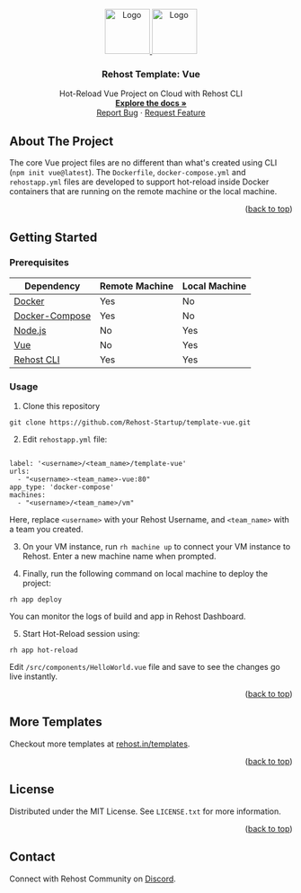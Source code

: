 <div id="top"></div>
<!-- PROJECT LOGO -->
<br />
<div align="center">
  <a href="https://rehost.in/templates">
    <img src="https://rehost.in/assets/images/logo.svg" alt="Logo" width="80" height="80">
    <img src="https://rehost.in/assets/images/vuelogo.png" alt="Logo" width="80" height="80">
  </a>

<h3 align="center">Rehost Template: Vue</h3>
  <p align="center">
    Hot-Reload Vue Project on Cloud with Rehost CLI
    <br />
    <a href="https://docs.rehost.in/#/getting-started/quickstart"><strong>Explore the docs »</strong></a>
    <br />
    <a href="https://github.com/Rehost-Startup/template-vue/issues">Report Bug</a>
    ·
    <a href="https://github.com/Rehost-Startup/template-vue/issues">Request Feature</a>
  </p>
</div>

<!-- ABOUT THE PROJECT -->
## About The Project

The core Vue project files are no different than what's created using CLI (`npm init vue@latest`). The `Dockerfile`, `docker-compose.yml` and `rehostapp.yml` files are developed to support hot-reload inside Docker containers that are running on the remote machine or the local machine.

<p align="right">(<a href="#top">back to top</a>)</p>

<!-- GETTING STARTED -->
## Getting Started

### Prerequisites

Dependency | Remote Machine | Local Machine |
--- | --- | --- |
[Docker](https://docs.docker.com/get-docker/) | Yes | No |
[Docker-Compose](https://docs.docker.com/compose/install/) | Yes | No |
[Node.js](https://nodejs.org/en/) | No | Yes |
[Vue](https://vuejs.org/guide/quick-start.html#with-build-tools) | No| Yes |
[Rehost CLI](https://docs.rehost.in/#/getting-started/installation) | Yes | Yes |

### Usage

1. Clone this repository
```
git clone https://github.com/Rehost-Startup/template-vue.git
```
2. Edit `rehostapp.yml` file:
```

label: '<username>/<team_name>/template-vue'
urls:
  - "<username>-<team_name>-vue:80"
app_type: 'docker-compose'
machines:
  - "<username>/<team_name>/vm"
```
Here, replace `<username>` with your Rehost Username, and `<team_name>` with a team you created.

3. On your VM instance, run `rh machine up` to connect your VM instance to Rehost. Enter a new machine name when prompted.

4. Finally, run the following command on local machine to deploy the project:
```
rh app deploy
```
You can monitor the logs of build and app in Rehost Dashboard.

5. Start Hot-Reload session using:
```
rh app hot-reload
```
Edit `/src/components/HelloWorld.vue` file and save to see the changes go live instantly.
<p align="right">(<a href="#top">back to top</a>)</p>

<!-- USAGE EXAMPLES -->
## More Templates

Checkout more templates at [rehost.in/templates](https://rehost.in/templates).

<p align="right">(<a href="#top">back to top</a>)</p>

<!-- LICENSE -->
## License

Distributed under the MIT License. See `LICENSE.txt` for more information.

<p align="right">(<a href="#top">back to top</a>)</p>

<!-- CONTACT -->
## Contact

Connect with Rehost Community on [Discord](https://discord.gg/RnkBxDJJhQ).

